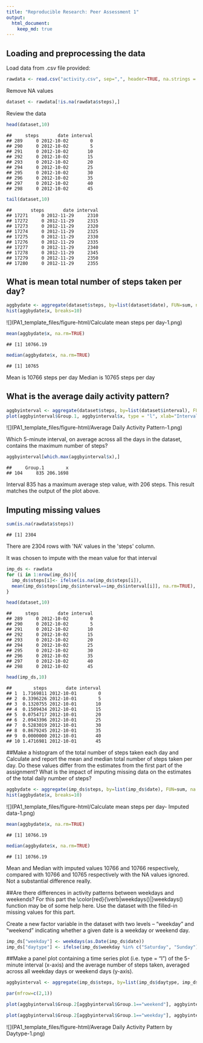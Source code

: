 ```yaml
---
title: "Reproducible Research: Peer Assessment 1"
output: 
  html_document:
    keep_md: true
---
```



## Loading and preprocessing the data

Load data from .csv file provided:


```r
rawdata <- read.csv("activity.csv", sep=",", header=TRUE, na.strings = c("NA","",'#DIV/0!'))
```

Remove NA values

```r
dataset <- rawdata[!is.na(rawdata$steps),]
```

Review the data

```r
head(dataset,10)
```

```
##     steps       date interval
## 289     0 2012-10-02        0
## 290     0 2012-10-02        5
## 291     0 2012-10-02       10
## 292     0 2012-10-02       15
## 293     0 2012-10-02       20
## 294     0 2012-10-02       25
## 295     0 2012-10-02       30
## 296     0 2012-10-02       35
## 297     0 2012-10-02       40
## 298     0 2012-10-02       45
```

```r
tail(dataset,10)
```

```
##       steps       date interval
## 17271     0 2012-11-29     2310
## 17272     0 2012-11-29     2315
## 17273     0 2012-11-29     2320
## 17274     0 2012-11-29     2325
## 17275     0 2012-11-29     2330
## 17276     0 2012-11-29     2335
## 17277     0 2012-11-29     2340
## 17278     0 2012-11-29     2345
## 17279     0 2012-11-29     2350
## 17280     0 2012-11-29     2355
```

## What is mean total number of steps taken per day?

```r
aggbydate <- aggregate(dataset$steps, by=list(dataset$date), FUN=sum, na.rm=TRUE)
hist(aggbydate$x, breaks=10)
```

![](PA1_template_files/figure-html/Calculate mean steps per day-1.png)<!-- -->

```r
mean(aggbydate$x, na.rm=TRUE)
```

```
## [1] 10766.19
```

```r
median(aggbydate$x, na.rm=TRUE)
```

```
## [1] 10765
```

Mean is 10766 steps per day
Median is 10765 steps per day


## What is the average daily activity pattern?


```r
aggbyinterval <- aggregate(dataset$steps, by=list(dataset$interval), FUN=mean, na.rm=TRUE)
plot(aggbyinterval$Group.1, aggbyinterval$x, type = "l", xlab="Interval", ylab="Average Steps", main = "Average Daily Activity Pattern")
```

![](PA1_template_files/figure-html/Average Daily Activity Pattern-1.png)<!-- -->

Which 5-minute interval, on average across all the days in the dataset, contains the maximum number of steps?


```r
aggbyinterval[which.max(aggbyinterval$x),]
```

```
##     Group.1        x
## 104     835 206.1698
```
Interval 835 has a maximum average step value, with 206 steps. This result matches the output of the plot above.

## Imputing missing values


```r
sum(is.na(rawdata$steps))
```

```
## [1] 2304
```
There are 2304 rows with 'NA' values in the 'steps' column. 

It was chosen to impute with the mean value for that interval

```r
imp_ds <- rawdata
for (i in 1:nrow(imp_ds)){
  imp_ds$steps[i]<- ifelse(is.na(imp_ds$steps[i]), 
  mean(imp_ds$steps[imp_ds$interval==imp_ds$interval[i]], na.rm=TRUE), imp_ds$steps[i])
}

head(dataset,10)
```

```
##     steps       date interval
## 289     0 2012-10-02        0
## 290     0 2012-10-02        5
## 291     0 2012-10-02       10
## 292     0 2012-10-02       15
## 293     0 2012-10-02       20
## 294     0 2012-10-02       25
## 295     0 2012-10-02       30
## 296     0 2012-10-02       35
## 297     0 2012-10-02       40
## 298     0 2012-10-02       45
```

```r
head(imp_ds,10)
```

```
##        steps       date interval
## 1  1.7169811 2012-10-01        0
## 2  0.3396226 2012-10-01        5
## 3  0.1320755 2012-10-01       10
## 4  0.1509434 2012-10-01       15
## 5  0.0754717 2012-10-01       20
## 6  2.0943396 2012-10-01       25
## 7  0.5283019 2012-10-01       30
## 8  0.8679245 2012-10-01       35
## 9  0.0000000 2012-10-01       40
## 10 1.4716981 2012-10-01       45
```

##Make a histogram of the total number of steps taken each day and Calculate and report the mean and median total number of steps taken per day. Do these values differ from the estimates from the first part of the assignment? What is the impact of imputing missing data on the estimates of the total daily number of steps?


```r
aggbydate <- aggregate(imp_ds$steps, by=list(imp_ds$date), FUN=sum, na.rm=TRUE)
hist(aggbydate$x, breaks=10)
```

![](PA1_template_files/figure-html/Calculate mean steps per day- Imputed data-1.png)<!-- -->

```r
mean(aggbydate$x, na.rm=TRUE)
```

```
## [1] 10766.19
```

```r
median(aggbydate$x, na.rm=TRUE)
```

```
## [1] 10766.19
```

Mean and Median with imputed values 10766 and 10766 respectively, compared with 10766 and 10765 respectively with the NA values ignored. Not a substantial difference really. 

##Are there differences in activity patterns between weekdays and weekends?
For this part the \color{red}{\verb|weekdays()|}weekdays() function may be of some help here. Use the dataset with the filled-in missing values for this part.

Create a new factor variable in the dataset with two levels – “weekday” and “weekend” indicating whether a given date is a weekday or weekend day.


```r
imp_ds["weekday"] <- weekdays(as.Date(imp_ds$date))
imp_ds["daytype"] <- ifelse(imp_ds$weekday %in% c("Saturday", "Sunday"), "weekend", "weekday")
```

##Make a panel plot containing a time series plot (i.e. type = “l”) of the 5-minute interval (x-axis) and the average number of steps taken, averaged across all weekday days or weekend days (y-axis). 


```r
aggbyinterval <- aggregate(imp_ds$steps, by=list(imp_ds$daytype, imp_ds$interval), FUN=mean, na.rm=TRUE)

par(mfrow=c(2,1))

plot(aggbyinterval$Group.2[aggbyinterval$Group.1=="weekend"], aggbyinterval$x[aggbyinterval$Group.1=="weekend"], type = "l", xlab="Interval", ylab="Average Steps", main = "Weekend")

plot(aggbyinterval$Group.2[aggbyinterval$Group.1=="weekday"], aggbyinterval$x[aggbyinterval$Group.1=="weekday"], type = "l", xlab="Interval", ylab="Average Steps", main = "Weekday")
```

![](PA1_template_files/figure-html/Average Daily Activity Pattern by Daytype-1.png)<!-- -->



